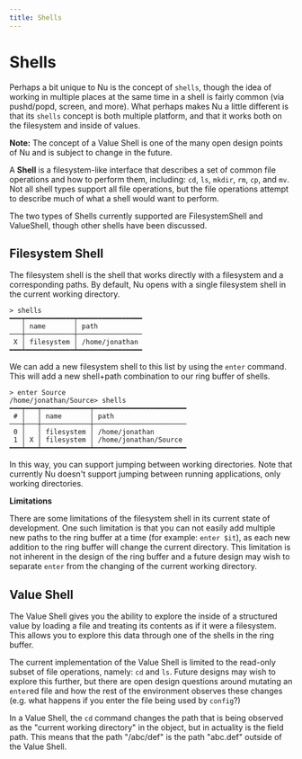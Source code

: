 ```yaml
---
title: Shells
---
```


# Shells

Perhaps a bit unique to Nu is the concept of `shells`, though the idea of working in multiple places at the same time in a shell is fairly common (via pushd/popd, screen, and more). What perhaps makes Nu a little different is that its `shells` concept is both multiple platform, and that it works both on the filesystem and inside of values.

**Note:** The concept of a Value Shell is one of the many open design points of Nu and is subject to change in the future.

A **Shell** is a filesystem-like interface that describes a set of common file operations and how to perform them, including: `cd`, `ls`, `mkdir`, `rm`, `cp`, and `mv`. Not all shell types support all file operations, but the file operations attempt to describe much of what a shell would want to perform.

The two types of Shells currently supported are FilesystemShell and ValueShell, though other shells have been discussed.

## Filesystem Shell

The filesystem shell is the shell that works directly with a filesystem and a corresponding paths. By default, Nu opens with a single filesystem shell in the current working directory.

```
> shells
━━━┯━━━━━━━━━━━━┯━━━━━━━━━━━━━━━━
   │ name       │ path 
───┼────────────┼────────────────
 X │ filesystem │ /home/jonathan 
━━━┷━━━━━━━━━━━━┷━━━━━━━━━━━━━━━━
```

We can add a new filesystem shell to this list by using the `enter` command. This will add a new shell+path combination to our ring buffer of shells.

```
> enter Source
/home/jonathan/Source> shells
━━━┯━━━┯━━━━━━━━━━━━┯━━━━━━━━━━━━━━━━━━━━━━━
 # │   │ name       │ path 
───┼───┼────────────┼───────────────────────
 0 │   │ filesystem │ /home/jonathan 
 1 │ X │ filesystem │ /home/jonathan/Source 
━━━┷━━━┷━━━━━━━━━━━━┷━━━━━━━━━━━━━━━━━━━━━━━
```

In this way, you can support jumping between working directories. Note that currently Nu doesn't support jumping between running applications, only working directories.

**Limitations**

There are some limitations of the filesystem shell in its current state of development. One such limitation is that you can not easily add multiple new paths to the ring buffer at a time (for example: `enter $it`), as each new addition to the ring buffer will change the current directory. This limitation is not inherent in the design of the ring buffer and a future design may wish to separate `enter` from the changing of the current working directory.

## Value Shell

The Value Shell gives you the ability to explore the inside of a structured value by loading a file and treating its contents as if it were a filesystem. This allows you to explore this data through one of the shells in the ring buffer.

The current implementation of the Value Shell is limited to the read-only subset of file operations, namely: `cd` and `ls`. Future designs may wish to explore this further, but there are open design questions around mutating an `enter`ed file and how the rest of the environment observes these changes (e.g. what happens if you enter the file being used by `config`?)

In a Value Shell, the `cd` command changes the path that is being observed as the "current working directory" in the object, but in actuality is the field path. This means that the path "/abc/def" is the path "abc.def" outside of the Value Shell. 
